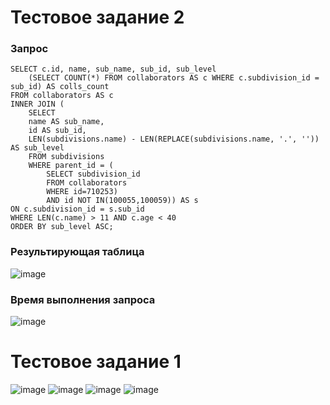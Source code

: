 # Тестовое задание 2
### Запрос
```
SELECT c.id, name, sub_name, sub_id, sub_level
	(SELECT COUNT(*) FROM collaborators AS c WHERE c.subdivision_id = sub_id) AS colls_count
FROM collaborators AS c 
INNER JOIN (
	SELECT 
	name AS sub_name, 
	id AS sub_id, 
	LEN(subdivisions.name) - LEN(REPLACE(subdivisions.name, '.', '')) AS sub_level 
	FROM subdivisions 
	WHERE parent_id = (
		SELECT subdivision_id 
		FROM collaborators 
		WHERE id=710253) 
		AND id NOT IN(100055,100059)) AS s 
ON c.subdivision_id = s.sub_id 
WHERE LEN(c.name) > 11 AND c.age < 40 
ORDER BY sub_level ASC;
```
### Результирующая таблица
![image](https://github.com/yobafromstarvvars/global-it-1/assets/82865142/9515bad2-60fb-45b8-89da-fe496bbe4460)
### Время выполнения запроса
![image](https://github.com/yobafromstarvvars/global-it-1/assets/82865142/4b2a129a-ead4-45dc-b999-8fb3787f4141)

# Тестовое задание 1
![image](https://github.com/yobafromstarvvars/global-it-1/assets/82865142/0caca4ca-51f7-46ce-92cf-5319706f379f)
![image](https://github.com/yobafromstarvvars/global-it-1/assets/82865142/fad4cebd-4e21-4218-92ec-f6257668f333)
![image](https://github.com/yobafromstarvvars/global-it-1/assets/82865142/3dbbc253-17a1-4387-8f23-c64cd62b7538)
![image](https://github.com/yobafromstarvvars/global-it-1/assets/82865142/e3858236-5096-4356-9d47-c4f55c06bdb9)
